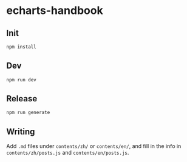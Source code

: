 # echarts-handbook

## Init

```bash
npm install
```

## Dev

```bash
npm run dev
```

## Release

```bash
npm run generate
```

## Writing

Add `.md` files under `contents/zh/` or `contents/en/`, and fill in the info in `contents/zh/posts.js` and `contents/en/posts.js`.
